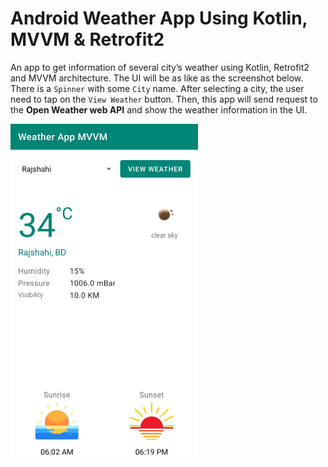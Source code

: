 # Android Weather App Using Kotlin, MVVM & Retrofit2

An app to get information of several city’s weather using Kotlin, Retrofit2 and MVVM architecture. The UI will be as like as the screenshot below. There is a `Spinner` with some `City` name. After selecting a city, the user need to tap on the `View Weather` button. Then, this app will send request to the **Open Weather web API** and show the weather information in the UI.

<img src="screenshot.jpg" width="300"/>
<!---
![App Screenshot](screenshot.jpg)
-->
